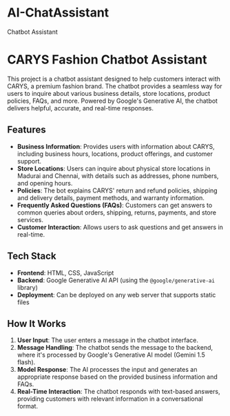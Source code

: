 # AI-ChatAssistant
Chatbot Assistant

# CARYS Fashion Chatbot Assistant

This project is a chatbot assistant designed to help customers interact with CARYS, a premium fashion brand. The chatbot provides a seamless way for users to inquire about various business details, store locations, product policies, FAQs, and more. Powered by Google's Generative AI, the chatbot delivers helpful, accurate, and real-time responses.

## Features

- **Business Information**: Provides users with information about CARYS, including business hours, locations, product offerings, and customer support.
- **Store Locations**: Users can inquire about physical store locations in Madurai and Chennai, with details such as addresses, phone numbers, and opening hours.
- **Policies**: The bot explains CARYS' return and refund policies, shipping and delivery details, payment methods, and warranty information.
- **Frequently Asked Questions (FAQs)**: Customers can get answers to common queries about orders, shipping, returns, payments, and store services.
- **Customer Interaction**: Allows users to ask questions and get answers in real-time.

## Tech Stack

- **Frontend**: HTML, CSS, JavaScript
- **Backend**: Google Generative AI API (using the `@google/generative-ai` library)
- **Deployment**: Can be deployed on any web server that supports static files

## How It Works

1. **User Input**: The user enters a message in the chatbot interface.
2. **Message Handling**: The chatbot sends the message to the backend, where it's processed by Google's Generative AI model (Gemini 1.5 flash).
3. **Model Response**: The AI processes the input and generates an appropriate response based on the provided business information and FAQs.
4. **Real-Time Interaction**: The chatbot responds with text-based answers, providing customers with relevant information in a conversational format.
